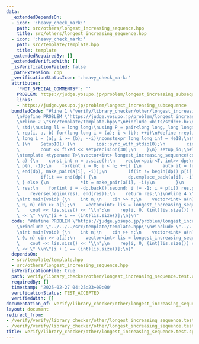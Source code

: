 ```yaml
---
data:
  _extendedDependsOn:
  - icon: ':heavy_check_mark:'
    path: src/others/longest_increasing_sequence.hpp
    title: src/others/longest_increasing_sequence.hpp
  - icon: ':heavy_check_mark:'
    path: src/template/template.hpp
    title: template
  _extendedRequiredBy: []
  _extendedVerifiedWith: []
  _isVerificationFailed: false
  _pathExtension: cpp
  _verificationStatusIcon: ':heavy_check_mark:'
  attributes:
    '*NOT_SPECIAL_COMMENTS*': ''
    PROBLEM: https://judge.yosupo.jp/problem/longest_increasing_subsequence
    links:
    - https://judge.yosupo.jp/problem/longest_increasing_subsequence
  bundledCode: "#line 1 \"verify/library_checker/other/longest_increasing_sequence.test.cpp\"\
    \n#define PROBLEM \"https://judge.yosupo.jp/problem/longest_increasing_subsequence\"\
    \n#line 2 \"src/template/template.hpp\"\n#include <bits/stdc++.h>\nusing namespace\
    \ std;\nusing ll = long long;\nusing P = pair<long long, long long>;\n#define\
    \ rep(i, a, b) for(long long i = (a); i < (b); ++i)\n#define rrep(i, a, b) for(long\
    \ long i = (a); i >= (b); --i)\nconstexpr long long inf = 4e18;\nstruct SetupIO\
    \ {\n    SetupIO() {\n        ios::sync_with_stdio(0);\n        cin.tie(0);\n\
    \        cout << fixed << setprecision(30);\n    }\n} setup_io;\n#line 3 \"src/others/longest_increasing_sequence.hpp\"\
    \ntemplate <typename T>\nvector<int> longest_increasing_sequence(const vector<T>&\
    \ a) {\n    const int n = a.size();\n    vector<pair<T, int>> dp;\n    vector<int>\
    \ p(n, -1);\n    for(int i = 0; i < n; ++i) {\n        auto it = lower_bound(begin(dp),\
    \ end(dp), make_pair(a[i], -i));\n        if(it != begin(dp)) p[i] = -prev(it)->second;\n\
    \        if(it == end(dp)) {\n            dp.emplace_back(a[i], -i);\n       \
    \ } else {\n            *it = make_pair(a[i], -i);\n        }\n    }\n    vector<int>\
    \ res;\n    for(int i = -dp.back().second; i != -1; i = p[i]) res.push_back(i);\n\
    \    reverse(begin(res), end(res));\n    return res;\n}\n#line 4 \"verify/library_checker/other/longest_increasing_sequence.test.cpp\"\
    \nint main(void) {\n    int n;\n    cin >> n;\n    vector<int> a(n);\n    rep(i,\
    \ 0, n) cin >> a[i];\n    vector<int> lis = longest_increasing_sequence(a);\n\
    \    cout << lis.size() << '\\n';\n    rep(i, 0, (int)lis.size()) cout << lis[i]\
    \ << \" \\n\"[i + 1 == (int)lis.size()];\n}\n"
  code: "#define PROBLEM \"https://judge.yosupo.jp/problem/longest_increasing_subsequence\"\
    \n#include \"../../../src/template/template.hpp\"\n#include \"../../../src/others/longest_increasing_sequence.hpp\"\
    \nint main(void) {\n    int n;\n    cin >> n;\n    vector<int> a(n);\n    rep(i,\
    \ 0, n) cin >> a[i];\n    vector<int> lis = longest_increasing_sequence(a);\n\
    \    cout << lis.size() << '\\n';\n    rep(i, 0, (int)lis.size()) cout << lis[i]\
    \ << \" \\n\"[i + 1 == (int)lis.size()];\n}"
  dependsOn:
  - src/template/template.hpp
  - src/others/longest_increasing_sequence.hpp
  isVerificationFile: true
  path: verify/library_checker/other/longest_increasing_sequence.test.cpp
  requiredBy: []
  timestamp: '2025-02-27 04:25:23+09:00'
  verificationStatus: TEST_ACCEPTED
  verifiedWith: []
documentation_of: verify/library_checker/other/longest_increasing_sequence.test.cpp
layout: document
redirect_from:
- /verify/verify/library_checker/other/longest_increasing_sequence.test.cpp
- /verify/verify/library_checker/other/longest_increasing_sequence.test.cpp.html
title: verify/library_checker/other/longest_increasing_sequence.test.cpp
---
```

